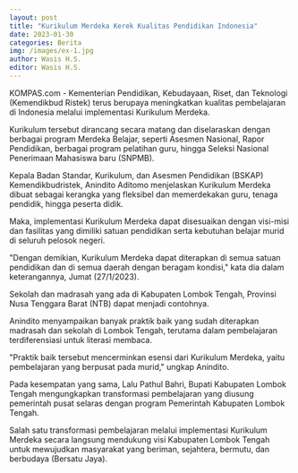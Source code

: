 ```yaml
---
layout: post
title: "Kurikulum Merdeka Kerek Kualitas Pendidikan Indonesia"
date: 2023-01-30
categories: Berita
img: /images/ex-1.jpg
author: Wasis H.S.
editor: Wasis H.S.
---
```


KOMPAS.com - Kementerian Pendidikan, Kebudayaan, Riset, dan Teknologi (Kemendikbud Ristek) terus berupaya meningkatkan kualitas pembelajaran di Indonesia melalui implementasi Kurikulum Merdeka.

Kurikulum tersebut dirancang secara matang dan diselaraskan dengan berbagai program Merdeka Belajar, seperti Asesmen Nasional, Rapor Pendidikan, berbagai program pelatihan guru, hingga Seleksi Nasional Penerimaan Mahasiswa baru (SNPMB).

Kepala Badan Standar, Kurikulum, dan Asesmen Pendidikan (BSKAP) Kemendikbudristek, Anindito Aditomo menjelaskan Kurikulum Merdeka dibuat sebagai kerangka yang fleksibel dan memerdekakan guru, tenaga pendidik, hingga peserta didik. 

Maka, implementasi Kurikulum Merdeka dapat disesuaikan dengan visi-misi dan fasilitas yang dimiliki satuan pendidikan serta kebutuhan belajar murid di seluruh pelosok negeri. 

"Dengan demikian, Kurikulum Merdeka dapat diterapkan di semua satuan pendidikan dan di semua daerah dengan beragam kondisi," kata dia dalam keterangannya, Jumat (27/1/2023). 

Sekolah dan madrasah yang ada di Kabupaten Lombok Tengah, Provinsi Nusa Tenggara Barat (NTB) dapat menjadi contohnya. 

Anindito menyampaikan banyak praktik baik yang sudah diterapkan madrasah dan sekolah di Lombok Tengah, terutama dalam pembelajaran terdiferensiasi untuk literasi membaca. 

"Praktik baik tersebut mencerminkan esensi dari Kurikulum Merdeka, yaitu pembelajaran yang berpusat pada murid," ungkap Anindito. 

Pada kesempatan yang sama, Lalu Pathul Bahri, Bupati Kabupaten Lombok Tengah mengungkapkan transformasi pembelajaran yang diusung pemerintah pusat selaras dengan program Pemerintah Kabupaten Lombok Tengah. 

Salah satu transformasi pembelajaran melalui implementasi Kurikulum Merdeka secara langsung mendukung visi Kabupaten Lombok Tengah untuk mewujudkan masyarakat yang beriman, sejahtera, bermutu, dan berbudaya (Bersatu Jaya).